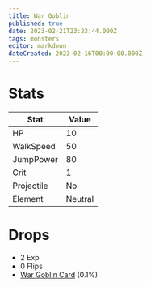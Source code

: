 ```yaml
---
title: War Goblin
published: true
date: 2023-02-21T23:23:44.000Z
tags: monsters
editor: markdown
dateCreated: 2023-02-16T00:00:00.000Z
---
```


# Stats
|Stat|Value|
|-|-|
|HP|10|
|WalkSpeed|50|
|JumpPower|80|
|Crit|1|
|Projectile|No|
|Element|Neutral|

# Drops
 * 2 Exp
 * 0 Flips
 * [War Goblin Card](/items/war-goblin-card.md) (0.1%)
